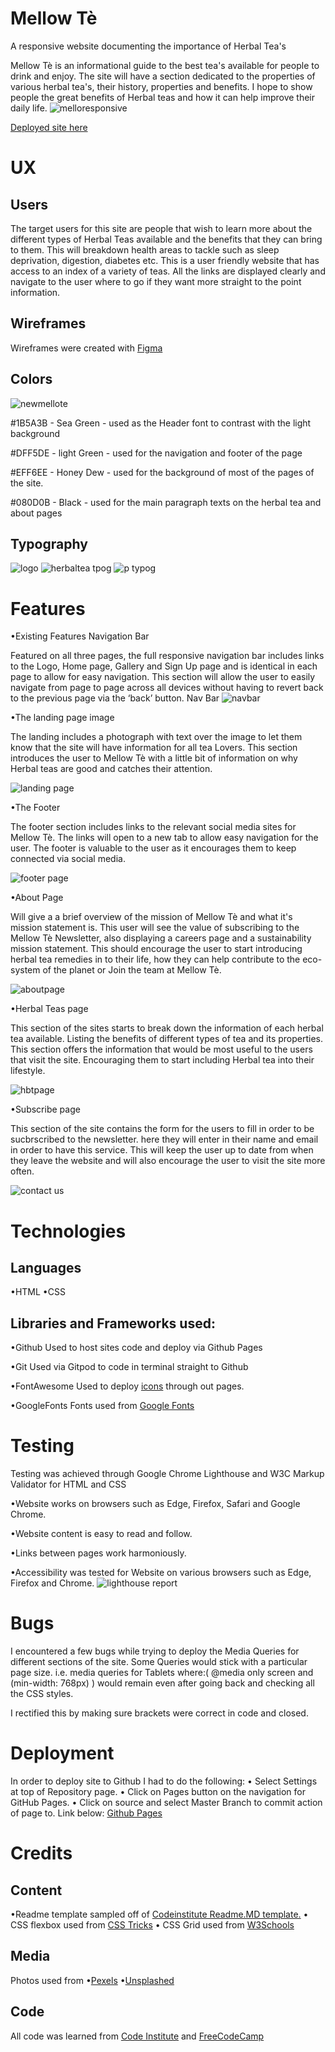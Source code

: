 # Mellow Tè
A responsive website documenting the importance of Herbal Tea's

Mellow Tè is an informational guide to the best tea's available for people to drink and enjoy.
The site will have a section dedicated to the properties of various herbal tea's, their history, properties and benefits.
I hope to show people the great benefits of Herbal teas and how it can help improve their daily life.
![melloresponsive](https://user-images.githubusercontent.com/65243328/142902802-6a7eef82-1c99-44e7-abc7-19cc956ac1b3.jpg)

[Deployed site here](https://mikacodez.github.io/mellowte/)

# UX
## Users
The target users for this site are people that wish to learn more about the different types of Herbal Teas available and the benefits
that they can bring to them. This will breakdown health areas to tackle such as sleep deprivation, digestion, diabetes etc.
This is a user friendly website that has access to an index of a variety of teas. All the links are displayed clearly and navigate to the user where to go
if they want more straight to the point information.

## Wireframes
Wireframes were created with [Figma](https://www.figma.com/)


## Colors

![newmellote](https://user-images.githubusercontent.com/65243328/142275655-79b4673e-6182-419b-b503-720725a22e8e.png)


#1B5A3B - Sea Green - used as the Header font to contrast with the light background

#DFF5DE - light Green - used for the navigation and footer of the page

#EFF6EE - Honey Dew - used for the background of most of the pages of the site.

#080D0B - Black - used for the main paragraph texts on the herbal tea and about pages

## Typography
![logo](https://user-images.githubusercontent.com/65243328/138295328-c7ca4fb8-79e0-418d-aab2-765b131ec65c.jpg)
![herbaltea tpog](https://user-images.githubusercontent.com/65243328/138295340-5d65fafc-aa68-4a17-9c46-242ea339d3be.jpg)
![p typog](https://user-images.githubusercontent.com/65243328/138295784-adbd869a-27ad-4f71-bd55-8d15fe29214e.JPG)


# Features

•Existing Features
Navigation Bar

Featured on all three pages, the full responsive navigation bar includes links to the Logo, Home page, Gallery and Sign Up page and is identical in each page to allow for easy navigation.
This section will allow the user to easily navigate from page to page across all devices without having to revert back to the previous page via the ‘back’ button.
Nav Bar
![navbar](https://user-images.githubusercontent.com/65243328/136407485-0cf500e3-d0e3-427b-897d-55017c72177a.JPG)

•The landing page image

The landing includes a photograph with text over the image to let them know that the site will have information for all tea Lovers.
This section introduces the user to Mellow Tè with a little bit of information on why Herbal teas are good and catches their attention.

![landing page](https://user-images.githubusercontent.com/65243328/142277186-97a71973-9e29-41a1-86e7-38b89388a5b4.JPG)


•The Footer

The footer section includes links to the relevant social media sites for Mellow Tè. The links will open to a new tab to allow easy navigation for the user.
The footer is valuable to the user as it encourages them to keep connected via social media.

![footer page](https://user-images.githubusercontent.com/65243328/142909086-2335b03e-655e-404e-8bfd-8546081ea03d.JPG)


•About Page

Will give a a brief overview of the mission of Mellow Tè and what it's mission statement is.
This user will see the value of subscribing to the Mellow Tè Newsletter, also displaying a careers page and a sustainability mission statement. This should encourage the user to start introducing herbal tea remedies in to their life, how they can help contribute to the eco-system of the planet or Join the team at Mellow Tè.

![aboutpage](https://user-images.githubusercontent.com/65243328/136409012-fa757f88-3604-41a9-9e3a-8cb422d99156.JPG)


•Herbal Teas page

This section of the sites starts to break down the information of each herbal tea available.
Listing the benefits of different types of tea and its properties. This section offers the information that would be most useful to the users that visit the site.
Encouraging them to start including Herbal tea into their lifestyle.



![hbtpage](https://user-images.githubusercontent.com/65243328/140744116-9be800d3-9223-46f4-a470-77e2008eaf1b.JPG)


•Subscribe page

This section of the site contains the form for the users to fill in order to be sucbrscribed to the newsletter.
here they will enter in their name and email in order to have this service. This will keep the user up to date from when they leave the website and will also encourage the user to visit the site more often.


![contact us](https://user-images.githubusercontent.com/65243328/142907263-eef6d2e5-e735-4776-ac47-21c828f1acd5.JPG)


# Technologies
## Languages
•HTML
•CSS

## Libraries and Frameworks used:

•Github
Used to host sites code and deploy via Github Pages

•Git
Used via Gitpod to code in terminal straight to Github

•FontAwesome
Used to deploy [icons](https://fontawesome.com/) through out pages.

•GoogleFonts
Fonts used from [Google Fonts](https://fonts.google.com/)

# Testing
Testing was achieved through Google Chrome Lighthouse and W3C Markup Validator for HTML and CSS

•Website works on browsers such as Edge, Firefox, Safari and Google Chrome.

•Website content is easy to read and follow.

•Links between pages work harmoniously.

•Accessibility was tested for Website on various browsers such as Edge, Firefox and Chrome.
![lighthouse report](https://user-images.githubusercontent.com/65243328/142274736-554abc47-7c5c-4dcc-ba2c-d1325548ac42.JPG)


# Bugs

I encountered a few bugs while trying to deploy the Media Queries for different sections of the site.
Some Queries would stick with a particular page size. i.e. media queries for Tablets where:( @media only screen and (min-width: 768px) )
would remain even after going back and checking all the CSS styles.

I rectified this by making sure brackets were correct in code and closed.

# Deployment
In order to deploy site to Github I had to do the following:
• Select Settings at top of Repository page.
• Click on Pages button on the navigation for GitHub Pages.
• Click on source and select Master Branch to commit action of page to.
Link below:
[Github Pages](https://mikacodez.github.io/mellowte/)

# Credits

## Content
•Readme template sampled off of [Codeinstitute Readme.MD template.](https://github.com/Code-Institute-Solutions/readme-template)
• CSS flexbox used from [CSS Tricks](https://css-tricks.com/snippets/css/a-guide-to-flexbox/#examples) 
• CSS Grid used from [W3Schools](https://www.w3schools.com/css/css_grid.asp)

## Media
Photos used from
•[Pexels](www.pexels.com)
•[Unsplashed](www.unsplashed.com)

## Code
All code was learned from [Code Institute](www.codeinstitute.net) and [FreeCodeCamp](https://www.freecodecamp.org/learn/) 




